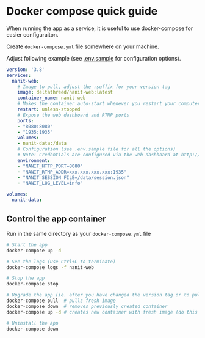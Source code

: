 # Docker compose quick guide

When running the app as a service, it is useful to use docker-compose for easier configuraiton.

Create `docker-compose.yml` file somewhere on your machine.

Adjust following example (see [.env.sample](../.env.sample) for configuration options).

```yaml
version: '3.8'
services:
  nanit-web:
    # Image to pull, adjust the :suffix for your version tag
    image: deltathreed/nanit-web:latest
    container_name: nanit-web
    # Makes the container auto-start whenever you restart your computer
    restart: unless-stopped
    # Expose the web dashboard and RTMP ports
    ports:
    - "8080:8080"
    - "1935:1935"
    volumes:
    - nanit-data:/data
    # Configuration (see .env.sample file for all the options)
    # Note: Credentials are configured via the web dashboard at http://localhost:8080
    environment:
    - "NANIT_HTTP_PORT=8080"
    - "NANIT_RTMP_ADDR=xxx.xxx.xxx.xxx:1935"
    - "NANIT_SESSION_FILE=/data/session.json"
    - "NANIT_LOG_LEVEL=info"

volumes:
  nanit-data:
```

## Control the app container

Run in the same directory as your `docker-compose.yml` file

```bash
# Start the app
docker-compose up -d

# See the logs (Use Ctrl+C to terminate)
docker-compose logs -f nanit-web

# Stop the app
docker-compose stop

# Upgrade the app (ie. after you have changed the version tag or to pull fresh dev image)
docker-compose pull  # pulls fresh image
docker-compose down  # removes previously created container
docker-compose up -d # creates new container with fresh image (do this after every change in the docker-compose file)

# Uninstall the app
docker-compose down
```
